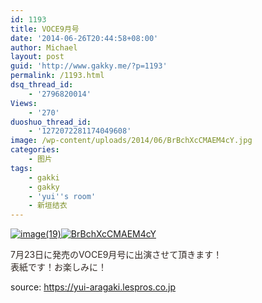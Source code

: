 ```yaml
---
id: 1193
title: VOCE9月号
date: '2014-06-26T20:44:58+08:00'
author: Michael
layout: post
guid: 'http://www.gakky.me/?p=1193'
permalink: /1193.html
dsq_thread_id:
    - '2796820014'
Views:
    - '270'
duoshuo_thread_id:
    - '1272072281174049608'
image: /wp-content/uploads/2014/06/BrBchXcCMAEM4cY.jpg
categories:
    - 图片
tags:
    - gakki
    - gakky
    - 'yui''s room'
    - 新垣结衣
---
```


[![image(19)](http://www.yui-aragaki.org/wp-content/uploads/2014/06/image19.jpg)](http://www.yui-aragaki.org/wp-content/uploads/2014/06/image19.jpg "image(19)")[![BrBchXcCMAEM4cY](http://www.yui-aragaki.org/wp-content/uploads/2014/06/BrBchXcCMAEM4cY.jpg)](http://www.yui-aragaki.org/wp-content/uploads/2014/06/BrBchXcCMAEM4cY.jpg "BrBchXcCMAEM4cY")

<span style="color: #302722;">7月23日に発売のVOCE9月号に出演させて頂きます！</span>  
<span style="color: #302722;">表紙です！お楽しみに！</span>

source: https://yui-aragaki.lespros.co.jp